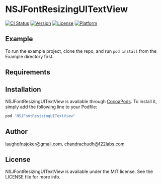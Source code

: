 # NSJFontResizingUITextView

[![CI Status](http://img.shields.io/travis/laughofnsjoker@gmail.com/NSJFontResizingUITextView.svg?style=flat)](https://travis-ci.org/laughofnsjoker@gmail.com/NSJFontResizingUITextView)
[![Version](https://img.shields.io/cocoapods/v/NSJFontResizingUITextView.svg?style=flat)](http://cocoapods.org/pods/NSJFontResizingUITextView)
[![License](https://img.shields.io/cocoapods/l/NSJFontResizingUITextView.svg?style=flat)](http://cocoapods.org/pods/NSJFontResizingUITextView)
[![Platform](https://img.shields.io/cocoapods/p/NSJFontResizingUITextView.svg?style=flat)](http://cocoapods.org/pods/NSJFontResizingUITextView)

## Example

To run the example project, clone the repo, and run `pod install` from the Example directory first.

## Requirements

## Installation

NSJFontResizingUITextView is available through [CocoaPods](http://cocoapods.org). To install
it, simply add the following line to your Podfile:

```ruby
pod "NSJFontResizingUITextView"
```

## Author

laughofnsjoker@gmail.com, chandrachudh@f22labs.com

## License

NSJFontResizingUITextView is available under the MIT license. See the LICENSE file for more info.
